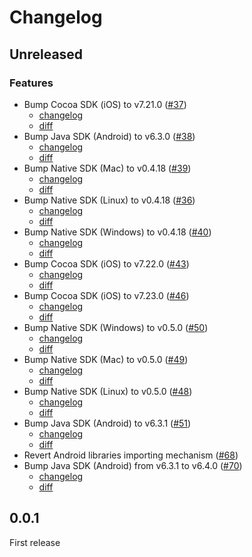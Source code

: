# Changelog

## Unreleased

### Features

- Bump Cocoa SDK (iOS) to v7.21.0 ([#37](https://github.com/getsentry/sentry-unreal/pull/37))
  - [changelog](https://github.com/getsentry/sentry-cocoa/blob/master/CHANGELOG.md#7210)
  - [diff](https://github.com/getsentry/sentry-cocoa/compare/7.14.0...7.21.0)
- Bump Java SDK (Android) to v6.3.0 ([#38](https://github.com/getsentry/sentry-unreal/pull/38))
  - [changelog](https://github.com/getsentry/sentry-java/blob/main/CHANGELOG.md#630)
  - [diff](https://github.com/getsentry/sentry-java/compare/6.0.0...6.3.0)
- Bump Native SDK (Mac) to v0.4.18 ([#39](https://github.com/getsentry/sentry-unreal/pull/39))
  - [changelog](https://github.com/getsentry/sentry-native/blob/master/CHANGELOG.md#0418)
  - [diff](https://github.com/getsentry/sentry-native/compare/0.4.17...0.4.18)
- Bump Native SDK (Linux) to v0.4.18 ([#36](https://github.com/getsentry/sentry-unreal/pull/36))
  - [changelog](https://github.com/getsentry/sentry-native/blob/master/CHANGELOG.md#0418)
  - [diff](https://github.com/getsentry/sentry-native/compare/0.4.17...0.4.18)
- Bump Native SDK (Windows) to v0.4.18 ([#40](https://github.com/getsentry/sentry-unreal/pull/40))
  - [changelog](https://github.com/getsentry/sentry-native/blob/master/CHANGELOG.md#0418)
  - [diff](https://github.com/getsentry/sentry-native/compare/0.4.17...0.4.18)
- Bump Cocoa SDK (iOS) to v7.22.0 ([#43](https://github.com/getsentry/sentry-unreal/pull/43))
  - [changelog](https://github.com/getsentry/sentry-cocoa/blob/master/CHANGELOG.md#7220)
  - [diff](https://github.com/getsentry/sentry-cocoa/compare/7.21.0...7.22.0)
- Bump Cocoa SDK (iOS) to v7.23.0 ([#46](https://github.com/getsentry/sentry-unreal/pull/46))
  - [changelog](https://github.com/getsentry/sentry-cocoa/blob/master/CHANGELOG.md#7230)
  - [diff](https://github.com/getsentry/sentry-cocoa/compare/7.22.0...7.23.0)
- Bump Native SDK (Windows) to v0.5.0 ([#50](https://github.com/getsentry/sentry-unreal/pull/50))
  - [changelog](https://github.com/getsentry/sentry-native/blob/master/CHANGELOG.md#050)
  - [diff](https://github.com/getsentry/sentry-native/compare/0.4.18...0.5.0)
- Bump Native SDK (Mac) to v0.5.0 ([#49](https://github.com/getsentry/sentry-unreal/pull/49))
  - [changelog](https://github.com/getsentry/sentry-native/blob/master/CHANGELOG.md#050)
  - [diff](https://github.com/getsentry/sentry-native/compare/0.4.18...0.5.0)
- Bump Native SDK (Linux) to v0.5.0 ([#48](https://github.com/getsentry/sentry-unreal/pull/48))
  - [changelog](https://github.com/getsentry/sentry-native/blob/master/CHANGELOG.md#050)
  - [diff](https://github.com/getsentry/sentry-native/compare/0.4.18...0.5.0)
- Bump Java SDK (Android) to v6.3.1 ([#51](https://github.com/getsentry/sentry-unreal/pull/51))
  - [changelog](https://github.com/getsentry/sentry-java/blob/main/CHANGELOG.md#631)
  - [diff](https://github.com/getsentry/sentry-java/compare/6.3.0...6.3.1)
- Revert Android libraries importing mechanism ([#68](https://github.com/getsentry/sentry-unreal/pull/68))
- Bump Java SDK (Android) from v6.3.1 to v6.4.0 ([#70](https://github.com/getsentry/sentry-unreal/pull/70))
  - [changelog](https://github.com/getsentry/sentry-java/blob/main/CHANGELOG.md#640)
  - [diff](https://github.com/getsentry/sentry-java/compare/6.3.1...6.4.0)

## 0.0.1

First release
